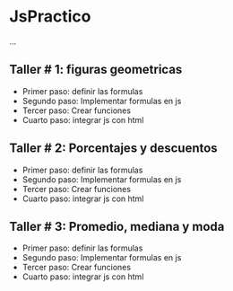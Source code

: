 # JsPractico 

...

## Taller # 1: figuras geometricas 

- Primer paso: definir las formulas 
- Segundo paso: Implementar formulas en js 
- Tercer paso: Crear funciones 
- Cuarto paso: integrar js con html

## Taller # 2: Porcentajes y descuentos 

- Primer paso: definir las formulas 
- Segundo paso: Implementar formulas en js 
- Tercer paso: Crear funciones 
- Cuarto paso: integrar js con html

## Taller # 3: Promedio, mediana y moda 

- Primer paso: definir las formulas 
- Segundo paso: Implementar formulas en js 
- Tercer paso: Crear funciones 
- Cuarto paso: integrar js con html